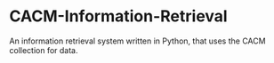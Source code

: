# CACM-Information-Retrieval
An information retrieval system written in Python, that uses the CACM collection for data.
